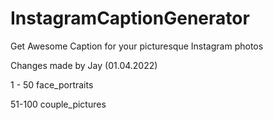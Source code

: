 # InstagramCaptionGenerator
Get Awesome Caption for your picturesque Instagram photos

Changes made by Jay (01.04.2022)

1 - 50 face_portraits

51-100 couple_pictures
